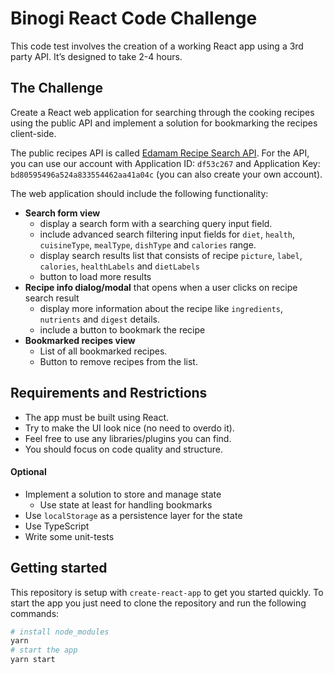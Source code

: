 # Binogi React Code Challenge

This code test involves the creation of a working React app using a 3rd party API. It’s designed to take 2-4 hours.

## The Challenge

Create a React web application for searching through the cooking recipes using the public API and implement a solution for bookmarking the recipes client-side.

The public recipes API is called [Edamam Recipe Search API](https://developer.edamam.com/edamam-docs-recipe-api). For the API, you can use our account with Application ID: `df53c267` and Application Key: `bd80595496a524a833554462aa41a04c` (you can also create your own account).

The web application should include the following functionality:

- **Search form view**
    - display a search form with a searching query input field.
    - include advanced search filtering input fields for `diet`, `health`, `cuisineType`, `mealType`, `dishType` and `calories` range.
    - display search results list that consists of recipe `picture`, `label`, `calories`, `healthLabels` and `dietLabels`
    - button to load more results
- **Recipe info dialog/modal** that opens when a user clicks on recipe search result
    - display more information about the recipe like `ingredients`, `nutrients` and `digest` details.
    - include a button to bookmark the recipe
- **Bookmarked recipes view**
    - List of all bookmarked recipes.
    - Button to remove recipes from the list.

## Requirements and Restrictions

- The app must be built using React.
- Try to make the UI look nice (no need to overdo it).
- Feel free to use any libraries/plugins you can find.
- You should focus on code quality and structure.

#### Optional

- Implement a solution to store and manage state
	- Use state at least for handling bookmarks
- Use `localStorage` as a persistence layer for the state
- Use TypeScript
- Write some unit-tests

## Getting started

This repository is setup with `create-react-app` to get you started quickly. To start the app you just need to clone the repository and run the following commands:

```sh
# install node_modules
yarn
# start the app
yarn start
```
